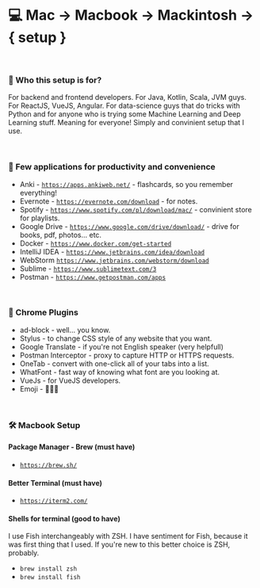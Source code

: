 # 💻 Mac -> Macbook -> Mackintosh -> { setup }

<BR>

### 🤔 Who this setup is for? 
For backend and frontend developers. For Java, Kotlin, Scala, JVM guys. For ReactJS, VueJS, Angular. For data-science guys that do tricks with Python and for anyone who is trying some Machine Learning and Deep Learning stuff. Meaning for everyone! Simply and convinient setup that I use.

<BR>

### 🎲 Few applications for productivity and convenience
- Anki - [`https://apps.ankiweb.net/`](https://apps.ankiweb.net/) - flashcards, so you remember everything!
- Evernote - [`https://evernote.com/download`](https://evernote.com/download) - for notes.
- Spotify - [`https://www.spotify.com/pl/download/mac/`](https://www.spotify.com/pl/download/mac/) - convinient store for playlists.
- Google Drive - [`https://www.google.com/drive/download/`](https://www.google.com/drive/download/) - drive for books, pdf, photos... etc.
- Docker - [`https://www.docker.com/get-started`](https://www.docker.com/get-started) 
- IntelliJ IDEA - [`https://www.jetbrains.com/idea/download`](https://www.jetbrains.com/idea/download)
- WebStorm [`https://www.jetbrains.com/webstorm/download`](https://www.jetbrains.com/webstorm/download)
- Sublime - [`https://www.sublimetext.com/3`](https://www.sublimetext.com/3)
- Postman - [`https://www.getpostman.com/apps`](https://www.getpostman.com/apps)

<BR>

### 🚛 Chrome Plugins
- ad-block - well... you know.
- Stylus - to change CSS style of any website that you want.
- Google Translate - if you're not English speaker (very helpfull)
- Postman Interceptor - proxy to capture HTTP or HTTPS requests.
- OneTab - convert with one-click all of your tabs into a list.
- WhatFont - fast way of knowing what font are you looking at.
- VueJs - for VueJS developers.
- Emoji - 🧐🤓😎

<BR>

### 🛠 Macbook Setup

#### Package Manager - Brew (must have)

- [`https://brew.sh/`](https://brew.sh/)

#### Better Terminal (must have)
- [`https://iterm2.com/`](https://iterm2.com/)

#### Shells for terminal (good to have)

I use Fish interchangeably with ZSH. I have sentiment for Fish, because it was first thing that I used.
If you're new to this better choice is ZSH, probably.

* `brew install zsh`
* `brew install fish`






